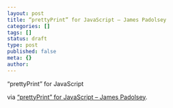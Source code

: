 ```yaml
---
layout: post
title: “prettyPrint” for JavaScript – James Padolsey
categories: []
tags: []
status: draft
type: post
published: false
meta: {}
author: 
---
```

<p>“prettyPrint” for JavaScript</p>
<p>via <a href="http://james.padolsey.com/javascript/prettyprint-for-javascript/">“prettyPrint” for JavaScript – James Padolsey</a>.</p>
